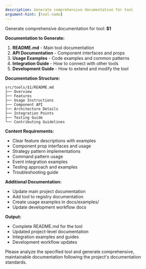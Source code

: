 ```yaml
---
description: Generate comprehensive documentation for tool
argument-hint: [tool-name]
---
```


Generate comprehensive documentation for tool: **$1**

**Documentation to Generate:**
1. **README.md** - Main tool documentation
2. **API Documentation** - Component interfaces and props
3. **Usage Examples** - Code examples and common patterns
4. **Integration Guide** - How to connect with other tools
5. **Development Guide** - How to extend and modify the tool

**Documentation Structure:**
```
src/tools/$1/README.md
├── Overview
├── Features
├── Usage Instructions
├── Component API
├── Architecture Details
├── Integration Points
├── Testing Guide
└── Contributing Guidelines
```

**Content Requirements:**
- Clear feature descriptions with examples
- Component prop interfaces and usage
- Strategy pattern implementations
- Command pattern usage
- Event integration examples
- Testing approach and examples
- Troubleshooting guide

**Additional Documentation:**
- Update main project documentation
- Add tool to registry documentation
- Create usage examples in docs/examples/
- Update development workflow docs

**Output:**
- Complete README.md for the tool
- Updated project-level documentation
- Integration examples and guides
- Development workflow updates

Please analyze the specified tool and generate comprehensive, maintainable documentation following the project's documentation standards.